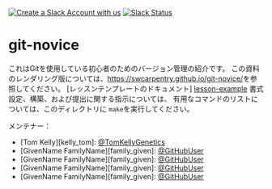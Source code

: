 [![Create a Slack Account with us](https://img.shields.io/badge/Create_Slack_Account-The_Carpentries-071159.svg)](https://swc-slack-invite.herokuapp.com/) 
 [![Slack Status](https://img.shields.io/badge/Slack_Channel-swc--git-E01563.svg)](https://swcarpentry.slack.com/messages/C91JS49HD) 

git-novice
==========

これはGitを使用している初心者のためのバージョン管理の紹介です。
この資料のレンダリング版については、<https://swcarpentry.github.io/git-novice/>を参照してください。
[レッスンテンプレートのドキュメント] [lesson-example]
書式設定、構築、および提出に関する指示については、
有用なコマンドのリストについては、このディレクトリに `make`を実行してください。

メンテナー：

* [Tom Kelly][kelly_tom]: [@TomKellyGenetics](https://github.com/TomKellyGenetics)
* [GivenName FamilyName][family_given]: [@GitHubUser](https://github.com/GitHubUser)
* [GivenName FamilyName][family_given]: [@GitHubUser](https://github.com/GitHubUser)
* [GivenName FamilyName][family_given]: [@GitHubUser](https://github.com/GitHubUser)
* [GivenName FamilyName][family_given]: [@GitHubUser](https://github.com/GitHubUser)

[gonzalez_ivan]: https://software-carpentry.org/team/#gonzalez_ivan
[hejazi_nima]: https://software-carpentry.org/team/#hejazi_nima
[huang_daisie]: https://software-carpentry.org/team/#huang_daisie
[koziar_kat]: https://software-carpentry.org/team/#koziar_kat
[munk_madicken]: https://software-carpentry.org/team/#munk_madicken
[lesson-example]: https://swcarpentry.github.io/lesson-example


